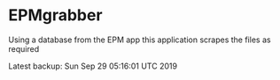 # EPMgrabber
Using a database from the EPM app this application scrapes the files as required


Latest backup: Sun Sep 29 05:16:01 UTC 2019
